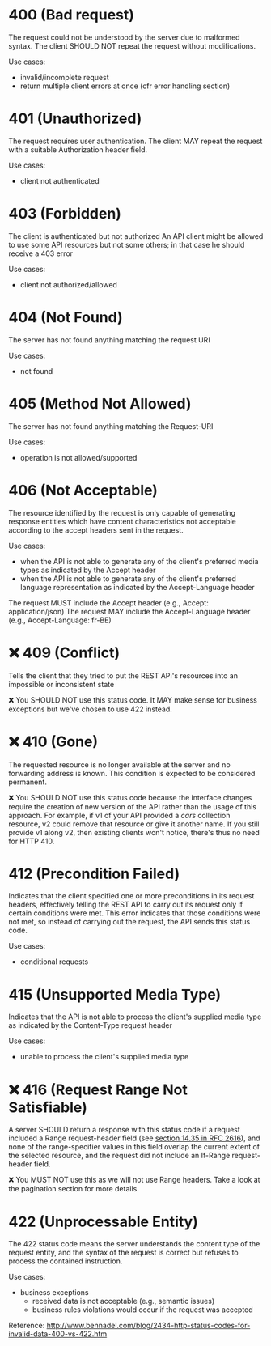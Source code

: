 # 400 (Bad request)
The request could not be understood by the server due to malformed syntax.
The client SHOULD NOT repeat the request without modifications.

Use cases:
* invalid/incomplete request
* return multiple client errors at once (cfr error handling section)

# 401 (Unauthorized)
The request requires user authentication.
The client MAY repeat the request with a suitable Authorization header field.

Use cases:
* client not authenticated

# 403 (Forbidden)
The client is authenticated but not authorized
An API client might be allowed to use some API resources but not some others; in that case he should receive a 403 error

Use cases:
* client not authorized/allowed

# 404 (Not Found)
The server has not found anything matching the request URI

Use cases:
* not found

# 405 (Method Not Allowed)
The server has not found anything matching the Request-URI

Use cases:
* operation is not allowed/supported

# 406 (Not Acceptable)
The resource identified by the request is only capable of generating response entities which have content characteristics not acceptable according to the accept headers sent in the request.

Use cases:
* when the API is not able to generate any of the client's preferred media types as indicated by the Accept header
* when the API is not able to generate any of the client's preferred language representation as indicated by the Accept-Language header

The request MUST include the Accept header (e.g., Accept: application/json)
The request MAY include the Accept-Language header (e.g., Accept-Language: fr-BE)

# :x: 409 (Conflict)
Tells the client that they tried to put the REST API's resources into an impossible or inconsistent state

:x: You SHOULD NOT use this status code. It MAY make sense for business exceptions but we've chosen to use 422 instead.

# :x: 410 (Gone)
The requested resource is no longer available at the server and no forwarding address is known. This condition is expected to be considered permanent.

:x: You SHOULD NOT use this status code because the interface changes require the creation of new version of the API rather than the usage of this approach. For example, if v1 of your API provided a _cars_ collection resource, v2 could remove that resource or give it another name. If you still provide v1 along v2, then existing clients won't notice, there's thus no need for HTTP 410.

# 412 (Precondition Failed)
Indicates that the client specified one or more preconditions in its request headers, effectively telling the REST API to carry out its request only if certain conditions were met. This error indicates that those conditions were not met, so instead of carrying out the request, the API sends this status code.

Use cases:
* conditional requests

# 415 (Unsupported Media Type)
Indicates that the API is not able to process the client's supplied media type as indicated by the Content-Type request header

Use cases:
* unable to process the client's supplied media type

# :x: 416 (Request Range Not Satisfiable)
A server SHOULD return a response with this status code if a request included a Range request-header field (see [section 14.35 in RFC 2616](https://www.ietf.org/rfc/rfc2616.txt)), and none of the range-specifier values in this field overlap the current extent of the selected resource, and the request did not include an If-Range request-header field.

:x: You MUST NOT use this as we will not use Range headers. Take a look at the pagination section for more details.

# 422 (Unprocessable Entity)
The 422 status code means the server understands the content type of the request entity, and the syntax of the request is correct but refuses to process the contained instruction.

Use cases:
* business exceptions
  * received data is not acceptable (e.g., semantic issues)
  * business rules violations would occur if the request was accepted

Reference: http://www.bennadel.com/blog/2434-http-status-codes-for-invalid-data-400-vs-422.htm
